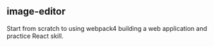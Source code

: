## image-editor

Start from scratch to using webpack4 building a web application and practice React skill.
